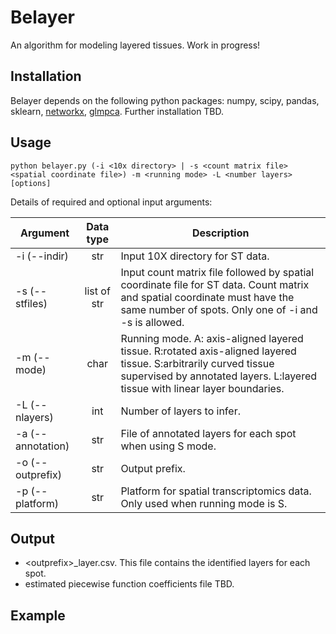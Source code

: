 # Belayer

An algorithm for modeling layered tissues. Work in progress!

## Installation
Belayer depends on the following python packages: numpy, scipy, pandas, sklearn, [networkx](https://github.com/networkx/networkx), [glmpca](https://github.com/willtownes/glmpca-py).
Further installation TBD.

## Usage
```
python belayer.py (-i <10x directory> | -s <count matrix file> <spatial coordinate file>) -m <running mode> -L <number layers> [options]
```

Details of required and optional input arguments:

Argument | Data type | Description
---      | :---:     | ---
-i (--indir) | str | Input 10X directory for ST data.
-s (--stfiles) | list of str | Input count matrix file followed by spatial coordinate file for ST data. Count matrix and spatial coordinate must have the same number of spots. Only one of -i and -s is allowed.
-m (--mode) | char | Running mode. A: axis-aligned layered tissue. R:rotated axis-aligned layered tissue. S:arbitrarily curved tissue supervised by annotated layers. L:layered tissue with linear layer boundaries.
-L (--nlayers) | int | Number of layers to infer.
-a (--annotation) | str | File of annotated layers for each spot when using S mode.
-o (--outprefix) | str | Output prefix.
-p (--platform) | str | Platform for spatial transcriptomics data. Only used when running mode is S.


## Output
+ \<outprefix>_layer.csv. This file contains the identified layers for each spot.
+ estimated piecewise function coefficients file TBD.

## Example